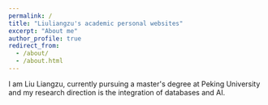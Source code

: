 ```yaml
---
permalink: /
title: "Liuliangzu's academic personal websites"
excerpt: "About me"
author_profile: true
redirect_from: 
  - /about/
  - /about.html
---
```



I am Liu Liangzu, currently pursuing a master's degree at Peking University and my research direction is the integration of databases and AI.

